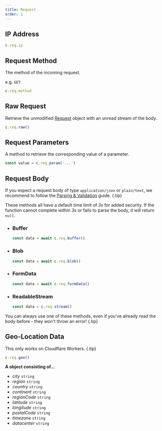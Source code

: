 ```yaml
---
title: Request
order: 1
---
```


## IP Address

```ts
c.req.ip
```

## Request Method

The method of the incoming request.

e.g. `GET`

```ts
c.req.method
```

## Raw Request

Retrieve the unmodified [Request](https://developer.mozilla.org/en-US/docs/Web/API/Request) object with an unread stream of the body.

```ts
c.req.raw()
```

## Request Parameters

A method to retrieve the corresponding value of a parameter.

```ts
const value = c.req.param('...')
```

## Request Body

If you expect a request body of type `application/json` or `plain/text`, we recommend to follow the [Parsing & Validation](https://github.com/azurystudio/cheetah/blob/dev/guide/parsing_and_validation.md) guide. {.tip}

These methods all have a default time limit of _3s_ for added security. If
the function cannot complete within _3s_ or fails to parse the body, it
will return `null`.

- ### Buffer

  ```ts
  const data = await c.req.buffer()
  ```

- ### Blob

  ```ts
  const data = await c.req.blob()
  ```

- ### FormData

  ```ts
  const data = await c.req.formData()
  ```

- ### ReadableStream

  ```ts
  const data = c.req.stream()
  ```

You can always use one of these methods, even if you've already read the body
before - they won't throw an error! {.tip}

## Geo-Location Data

This only works on Cloudflare Workers. {.tip}

```ts
c.req.geo()
```

**A object consisting of...**

- _city_ `string`
- _region_ `string`
- _country_ `string`
- _continent_ `string`
- _regionCode_ `string`
- _latitude_ `string`
- _longitude_ `string`
- _postalCode_ `string`
- _timezone_ `string`
- _datacenter_ `string`
